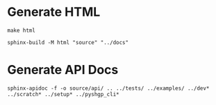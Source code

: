 
# Generate HTML
```
make html

sphinx-build -M html "source" "../docs"
```

# Generate API Docs
```
sphinx-apidoc -f -o source/api/ .. ../tests/ ../examples/ ../dev* ../scratch* ../setup* ../pyshgp_cli*
```
